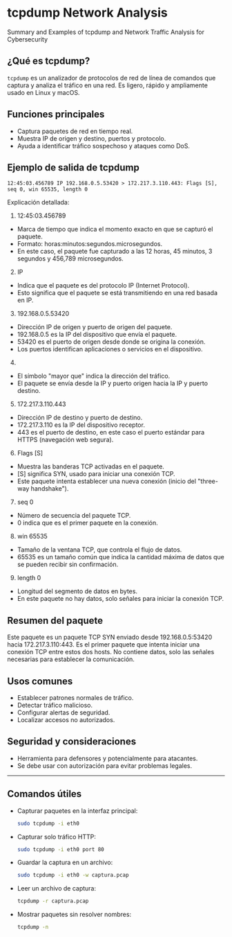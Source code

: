 # tcpdump Network Analysis
Summary and Examples of tcpdump and Network Traffic Analysis for Cybersecurity



## ¿Qué es tcpdump?

`tcpdump` es un analizador de protocolos de red de línea de comandos que captura y analiza el tráfico en una red. Es ligero, rápido y ampliamente usado en Linux y macOS.

## Funciones principales

- Captura paquetes de red en tiempo real.
- Muestra IP de origen y destino, puertos y protocolo.
- Ayuda a identificar tráfico sospechoso y ataques como DoS.

## Ejemplo de salida de tcpdump


```
12:45:03.456789 IP 192.168.0.5.53420 > 172.217.3.110.443: Flags [S], seq 0, win 65535, length 0
```


Explicación detallada:

1. 12:45:03.456789
- Marca de tiempo que indica el momento exacto en que se capturó el paquete.
- Formato: horas:minutos:segundos.microsegundos.
- En este caso, el paquete fue capturado a las 12 horas, 45 minutos, 3 segundos y 456,789 microsegundos.

2. IP
- Indica que el paquete es del protocolo IP (Internet Protocol).
- Esto significa que el paquete se está transmitiendo en una red basada en IP.

3. 192.168.0.5.53420
- Dirección IP de origen y puerto de origen del paquete.
- 192.168.0.5 es la IP del dispositivo que envía el paquete.
- 53420 es el puerto de origen desde donde se origina la conexión.
- Los puertos identifican aplicaciones o servicios en el dispositivo.

4. >
- El símbolo "mayor que" indica la dirección del tráfico.
- El paquete se envía desde la IP y puerto origen hacia la IP y puerto destino.

5. 172.217.3.110.443
- Dirección IP de destino y puerto de destino.
- 172.217.3.110 es la IP del dispositivo receptor.
- 443 es el puerto de destino, en este caso el puerto estándar para HTTPS (navegación web segura).

6. Flags [S]
- Muestra las banderas TCP activadas en el paquete.
- [S] significa SYN, usado para iniciar una conexión TCP.
- Este paquete intenta establecer una nueva conexión (inicio del "three-way handshake").

7. seq 0
- Número de secuencia del paquete TCP.
- 0 indica que es el primer paquete en la conexión.

8. win 65535
- Tamaño de la ventana TCP, que controla el flujo de datos.
- 65535 es un tamaño común que indica la cantidad máxima de datos que se pueden recibir sin confirmación.

9. length 0
- Longitud del segmento de datos en bytes.
- En este paquete no hay datos, solo señales para iniciar la conexión TCP.

## Resumen del paquete
Este paquete es un paquete TCP SYN enviado desde 192.168.0.5:53420 hacia 172.217.3.110:443. Es el primer paquete que intenta iniciar una conexión TCP entre estos dos hosts. No contiene datos, solo las señales necesarias para establecer la comunicación.


## Usos comunes

- Establecer patrones normales de tráfico.
- Detectar tráfico malicioso.
- Configurar alertas de seguridad.
- Localizar accesos no autorizados.

## Seguridad y consideraciones

- Herramienta para defensores y potencialmente para atacantes.
- Se debe usar con autorización para evitar problemas legales.

---


## Comandos útiles

- Capturar paquetes en la interfaz principal:
  ```bash
  sudo tcpdump -i eth0
  ```

- Capturar solo tráfico HTTP:
  ```bash
  sudo tcpdump -i eth0 port 80
  ```

- Guardar la captura en un archivo:
  ```bash
  sudo tcpdump -i eth0 -w captura.pcap
  ```

- Leer un archivo de captura:
  ```bash
  tcpdump -r captura.pcap
  ```

- Mostrar paquetes sin resolver nombres:
  ```bash
  tcpdump -n
  ```







